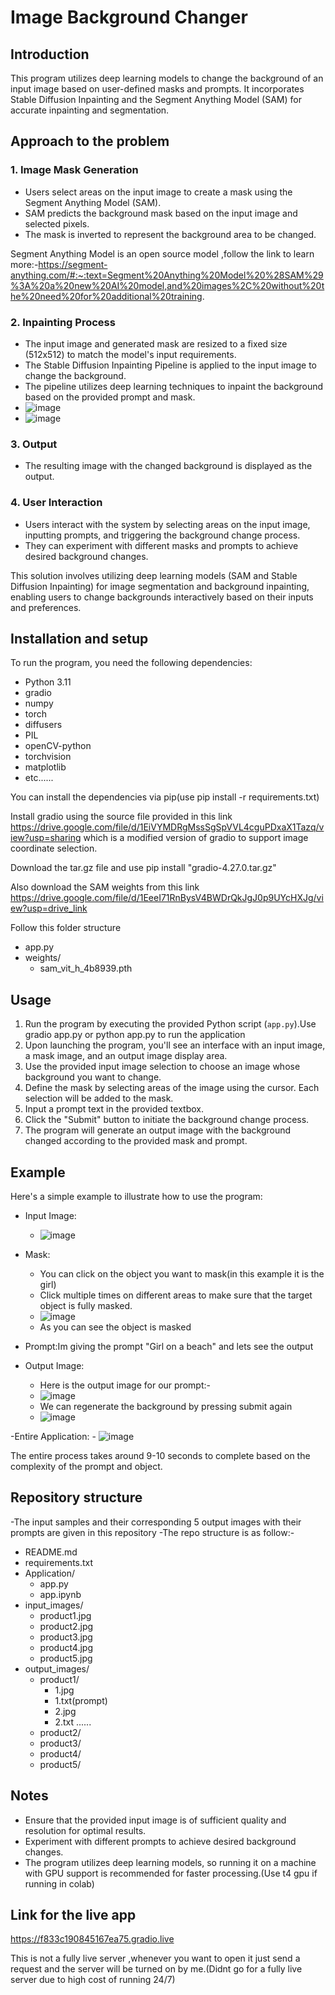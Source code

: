 # Image Background Changer

## Introduction
This program utilizes deep learning models to change the background of an input image based on user-defined masks and prompts. It incorporates Stable Diffusion Inpainting and the Segment Anything Model (SAM) for accurate inpainting and segmentation.


## Approach to the problem



### 1. Image Mask Generation
- Users select areas on the input image to create a mask using the Segment Anything Model (SAM).
- SAM predicts the background mask based on the input image and selected pixels.
- The mask is inverted to represent the background area to be changed.

Segment Anything Model is an open source model ,follow the link to learn more:-https://segment-anything.com/#:~:text=Segment%20Anything%20Model%20%28SAM%29%3A%20a%20new%20AI%20model,and%20images%2C%20without%20the%20need%20for%20additional%20training.

### 2. Inpainting Process
- The input image and generated mask are resized to a fixed size (512x512) to match the model's input requirements.
- The Stable Diffusion Inpainting Pipeline is applied to the input image to change the background.
- The pipeline utilizes deep learning techniques to inpaint the background based on the provided prompt and mask.
- ![image](https://github.com/NivedKris/AI-DS-assignment/assets/100478612/9eb19078-4cce-4af8-8da4-e74088b5126c)
- ![image](https://github.com/NivedKris/AI-DS-assignment/assets/100478612/07fda915-aa4e-40fa-a22d-8e791bd42f6e)



### 3. Output
- The resulting image with the changed background is displayed as the output.

### 4. User Interaction
- Users interact with the system by selecting areas on the input image, inputting prompts, and triggering the background change process.
- They can experiment with different masks and prompts to achieve desired background changes.

This solution involves utilizing deep learning models (SAM and Stable Diffusion Inpainting) for image segmentation and background inpainting, enabling users to change backgrounds interactively based on their inputs and preferences.

## Installation and setup
To run the program, you need the following dependencies:

- Python 3.11
- gradio
- numpy
- torch
- diffusers
- PIL
- openCV-python
- torchvision
- matplotlib
- etc......

You can install the dependencies via pip(use pip install -r requirements.txt)

Install gradio using the source file provided in this link https://drive.google.com/file/d/1EiVYMDRgMssSgSpVVL4cguPDxaX1Tazq/view?usp=sharing 
which is a modified version of gradio to support image coordinate selection.

Download the tar.gz file and use pip install "gradio-4.27.0.tar.gz"

Also download the SAM weights from this link https://drive.google.com/file/d/1EeeI71RnBysV4BWDrQkJgJ0p9UYcHXJg/view?usp=drive_link

Follow this folder structure

- app.py
- weights/
  - sam_vit_h_4b8939.pth


## Usage
1. Run the program by executing the provided Python script (`app.py`).Use gradio app.py or python app.py to run the application
2. Upon launching the program, you'll see an interface with an input image, a mask image, and an output image display area.
3. Use the provided input image selection to choose an image whose background you want to change.
4. Define the mask by selecting areas of the image using the cursor. Each selection will be added to the mask.
5. Input a prompt text in the provided textbox.
6. Click the "Submit" button to initiate the background change process.
7. The program will generate an output image with the background changed according to the provided mask and prompt.

## Example
Here's a simple example to illustrate how to use the program:
- Input Image:
   - ![image](https://github.com/NivedKris/AI-DS-assignment/assets/100478612/a7d1a6b3-637e-46a0-bf51-135963fef848)

- Mask:
    - You can click on the object you want to mask(in this example it is the girl)
    - Click multiple times on different areas to make sure that the target object is fully masked.
    - ![image](https://github.com/NivedKris/AI-DS-assignment/assets/100478612/b229b894-3307-4d88-ab00-f4e3d95e13a5)
    - As you can see the object is masked

- Prompt:Im giving the prompt "Girl on a beach" and lets see the output
- Output Image:
    - Here is the output image for our prompt:-
    - ![image](https://github.com/NivedKris/AI-DS-assignment/assets/100478612/a0fadaf8-bb15-4ced-92ad-b764d8795513)
    - We can regenerate the background by pressing submit again
    - ![image](https://github.com/NivedKris/AI-DS-assignment/assets/100478612/ef384577-365b-4287-a35a-35c9884d0215)

-Entire Application:
    - ![image](https://github.com/NivedKris/AI-DS-assignment/assets/100478612/41f11177-82f1-40ef-984d-94a809084a9d)


The entire process takes around 9-10 seconds to complete based on the complexity of the prompt and object.



## Repository structure

-The input samples and their corresponding 5 output images with their prompts are given in this repository
-The repo structure is as follow:-
- README.md
- requirements.txt
- Application/
  - app.py
  - app.ipynb
- input_images/
  - product1.jpg
  - product2.jpg
  - product3.jpg
  - product4.jpg
  - product5.jpg
- output_images/
  - product1/
    - 1.jpg
    - 1.txt(prompt)
    - 2.jpg
    - 2.txt
    ......
  - product2/
  - product3/
  - product4/
  - product5/
    


## Notes
- Ensure that the provided input image is of sufficient quality and resolution for optimal results.
- Experiment with different prompts to achieve desired background changes.
- The program utilizes deep learning models, so running it on a machine with GPU support is recommended for faster processing.(Use t4 gpu if running in colab)

## Link for the live app

https://f833c190845167ea75.gradio.live

This is not a fully live server ,whenever you want to open it just send a request and the server will be turned on by me.(Didnt go for a fully live server due to high cost of running 24/7)



